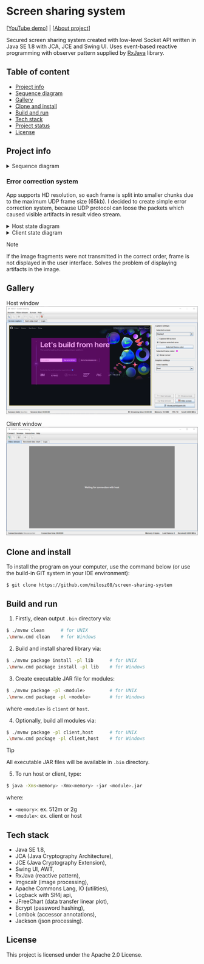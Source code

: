 # Screen sharing system

[[YouTube demo](https://www.youtube.com/watch?v=zfW8Ah0KPZM)] |
[[About project](https://miloszgilga.pl/project/screen-sharing-system)]

Secured screen sharing system created with low-level Socket API written in Java SE 1.8 with JCA, JCE and Swing UI. Uses
event-based reactive programming with observer pattern supplied by [RxJava](https://github.com/ReactiveX/RxJava)
library.

## Table of content

* [Project info](#project-info)
* [Sequence diagram](#sequence-diagram)
* [Gallery](#gallery)
* [Clone and install](#clone-and-install)
* [Build and run](#build-and-run)
* [Tech stack](#tech-stack)
* [Project status](#project-status)
* [License](#license)

## Project info

<details>
  <summary>Sequence diagram</summary><br>
  <img src=".github/diagrams/sequence.png" width="600" alt="">
</details>

### Error correction system

App supports HD resolution, so each frame is split into smaller chunks due to the maximum UDP frame size (65kb). I
decided to create simple error correction system, because UDP protocol can loose the packets which caused visible
artifacts in result video stream.

<details>
  <summary>Host state diagram</summary><br>
  <img src=".github/diagrams/host.png" width="600" alt="">
</details>

<details>
  <summary>Client state diagram</summary><br>
  <img src=".github/diagrams/client.png" width="600" alt="">
</details>

> [!NOTE]
> If the image fragments were not transmitted in the correct order, frame is not displayed in the user interface. Solves
> the problem of displaying artifacts in the image.

## Gallery

Host window
<img src=".github/host.png">

Client window
<img src=".github/client.png">

## Clone and install

To install the program on your computer, use the command below (or use the build-in GIT system in your IDE environment):

```
$ git clone https://github.com/milosz08/screen-sharing-system
```

## Build and run

1. Firstly, clean output `.bin` directory via:

```bash
$ ./mvnw clean      # for UNIX
.\mvnw.cmd clean    # for Windows
```

2. Build and install shared library via:

```bash
$ ./mvnw package install -pl lib      # for UNIX
.\mvnw.cmd package install -pl lib    # for Windows
```

3. Create executable JAR file for modules:

```bash
$ ./mvnw package -pl <module>         # for UNIX
.\mvnw.cmd package -pl <module>       # for Windows
```

where `<module>` is `client` or `host`.

4. Optionally, build all modules via:

```bash
$ ./mvnw package -pl client,host      # for UNIX
.\mvnw.cmd package -pl client,host    # for Windows
```

> [!TIP]
> All executable JAR files will be available in `.bin` directory.

5. To run host or client, type:

```bash
$ java -Xms<memory> -Xmx<memory> -jar <module>.jar
```

where:

* `<memory>`: ex. 512m or 2g
* `<module>`: ex. client or host

## Tech stack

* Java SE 1.8,
* JCA (Java Cryptography Architecture),
* JCE (Java Cryptography Extension),
* Swing UI, AWT,
* RxJava (reactive pattern),
* Imgscalr (image processing),
* Apache Commons Lang, IO (utilities),
* Logback with Slf4j api,
* JFreeChart (data transfer linear plot),
* Bcrypt (password hashing),
* Lombok (accessor annotations),
* Jackson (json processing).

## License

This project is licensed under the Apache 2.0 License.

